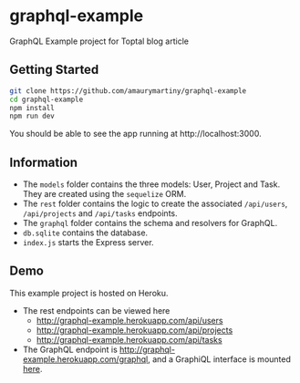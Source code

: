 # graphql-example
GraphQL Example project for Toptal blog article

Getting Started
---

```sh
git clone https://github.com/amaurymartiny/graphql-example
cd graphql-example
npm install
npm run dev
```

You should be able to see the app running at http://localhost:3000.

Information
---

- The `models` folder contains the three models: User, Project and Task. They are created using the `sequelize` ORM.
- The `rest` folder contains the logic to create the associated `/api/users`, `/api/projects` and `/api/tasks` endpoints.
- The `graphql` folder contains the schema and resolvers for GraphQL.
- `db.sqlite` contains the database.
- `index.js` starts the Express server.

Demo
---

This example project is hosted on Heroku.

- The rest endpoints can be viewed here
  - http://graphql-example.herokuapp.com/api/users
  - http://graphql-example.herokuapp.com/api/projects
  - http://graphql-example.herokuapp.com/api/tasks
- The GraphQL endpoint is http://graphql-example.herokuapp.com/graphql, and a GraphiQL interface is mounted [here]( http://graphql-example.herokuapp.com/graphiql).
